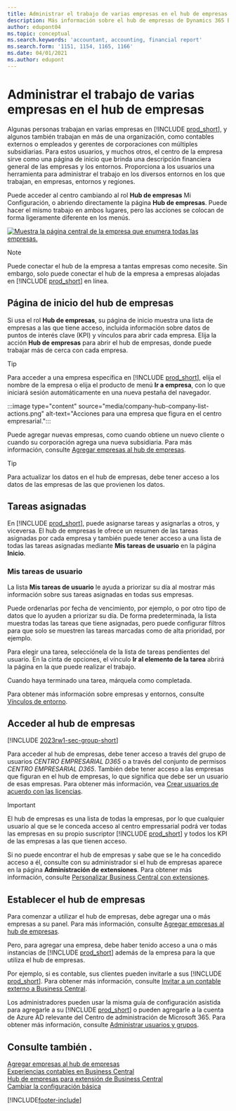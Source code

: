 ```yaml
---
title: Administrar el trabajo de varias empresas en el hub de empresas
description: Más información sobre el hub de empresas de Dynamics 365 Business Central que puede utilizar para gestionar su trabajo en varias empresas.
author: edupont04
ms.topic: conceptual
ms.search.keywords: 'accountant, accounting, financial report'
ms.search.form: '1151, 1154, 1165, 1166'
ms.date: 04/01/2021
ms.author: edupont
---
```


# <a name="manage-work-across-multiple-companies-in-the-company-hub"></a><a name="manage-work-across-multiple-companies-in-the-company-hub"></a><a name="manage-work-across-multiple-companies-in-the-company-hub"></a><a name="manage-work-across-multiple-companies-in-the-company-hub"></a>Administrar el trabajo de varias empresas en el hub de empresas

Algunas personas trabajan en varias empresas en [!INCLUDE [prod_short](includes/prod_short.md)], y algunos también trabajan en más de una organización, como contables externos o empleados y gerentes de corporaciones con múltiples subsidiarias. Para estos usuarios, y muchos otros, el centro de la empresa sirve como una página de inicio que brinda una descripción financiera general de las empresas y los entornos. Proporciona a los usuarios una herramienta para administrar el trabajo en los diversos entornos en los que trabajan, en empresas, entornos y regiones.  

Puede acceder al centro cambiando al rol **Hub de empresas** Mi Configuración, o abriendo directamente la página **Hub de empresas**. Puede hacer el mismo trabajo en ambos lugares, pero las acciones se colocan de forma ligeramente diferente en los menús.  

[![Muestra la página central de la empresa que enumera todas las empresas.](media/company-hub.png)](media/company-hub.png#lightbox)  

> [!NOTE]
> Puede conectar el hub de la empresa a tantas empresas como necesite. Sin embargo, solo puede conectar el hub de la empresa a empresas alojadas en [!INCLUDE [prod_short](includes/prod_short.md)] en línea.

## <a name="company-hub-home-page"></a><a name="company-hub-home-page"></a><a name="company-hub-home-page"></a><a name="company-hub-home-page"></a>Página de inicio del hub de empresas

Si usa el rol **Hub de empresas**, su página de inicio muestra una lista de empresas a las que tiene acceso, incluida información sobre datos de puntos de interés clave (KPI) y vínculos para abrir cada empresa. <!--You can customize the dashboard to show the data points that you want to see by adding or removing columns. For example, you might want to see taxes that are due, how many open sales documents each company has, or the number of purchase invoices that are due next week. You can configure the view to suit your needs. If you have added many companies, you can use filters to sort your view.--> Elija la acción **Hub de empresas** para abrir el hub de empresas, donde puede trabajar más de cerca con cada empresa.  

> [!TIP]
> Para acceder a una empresa específica en [!INCLUDE [prod_short](includes/prod_short.md)], elija el nombre de la empresa o elija el producto de menú **Ir a empresa**, con lo que iniciará sesión automáticamente en una nueva pestaña del navegador.

:::image type="content" source="media/company-hub-company-list-actions.png" alt-text="Acciones para una empresa que figura en el centro empresarial.":::

Puede agregar nuevas empresas, como cuando obtiene un nuevo cliente o cuando su corporación agrega una nueva subsidiaria. Para más información, consulte [Agregar empresas al hub de empresas](company-hub-add-company.md).  

> [!TIP]
> Para actualizar los datos en el hub de empresas, debe tener acceso a los datos de las empresas de las que provienen los datos.

<!--## Company details

In the **Company Hub** page, you can see more information about each company by choosing the name of the company that you want to learn more about. This opens the **Company Details** pane, where you can see additional information, such as the following:  

* Cash account balances  
* Cash flow forecast  
* Overdue purchase invoices  
* Overdue sales invoices  

> [!TIP]
> You can launch predefined Excel workbooks from the **Reports** tab in the ribbon. These Excel workbooks are designed as ready-to-print key financial statements and reports, but you can also modify them to fit your needs. For more information, see [Analyzing Financial Statements in Microsoft Excel](finance-analyze-excel.md).  

Otherwise, close the details pane and continue to the next company.  -->

## <a name="assigned-tasks"></a><a name="assigned-tasks"></a><a name="assigned-tasks"></a><a name="assigned-tasks"></a>Tareas asignadas

En [!INCLUDE [prod_short](includes/prod_short.md)], puede asignarse tareas y asignarlas a otros, y viceversa. El hub de empresas le ofrece un resumen de las tareas asignadas por cada empresa y también puede tener acceso a una lista de todas las tareas asignadas mediante **Mis tareas de usuario** en la página **Inicio**.  

<!--In the client company, you also have cues that call out tasks assigned to you in this particular client.  -->

### <a name="my-user-tasks"></a><a name="my-user-tasks"></a><a name="my-user-tasks"></a><a name="my-user-tasks"></a>Mis tareas de usuario

La lista **Mis tareas de usuario** le ayuda a priorizar su día al mostrar más información sobre sus tareas asignadas en todas sus empresas.  

Puede ordenarlas por fecha de vencimiento, por ejemplo, o por otro tipo de datos que lo ayuden a priorizar su día. De forma predeterminada, la lista muestra todas las tareas que tiene asignadas, pero puede configurar filtros para que solo se muestren las tareas marcadas como de alta prioridad, por ejemplo.  

Para elegir una tarea, selecciónela de la lista de tareas pendientes del usuario. En la cinta de opciones, el vínculo **Ir al elemento de la tarea** abrirá la página en la que puede realizar el trabajo.  

Cuando haya terminado una tarea, márquela como completada.  

Para obtener más información sobre empresas y entornos, consulte [Vínculos de entorno](company-hub-add-company.md#environment-links).  

## <a name="access-the-company-hub"></a><a name="access-the-company-hub"></a><a name="access-the-company-hub"></a><a name="access-the-company-hub"></a>Acceder al hub de empresas

[!INCLUDE [2023rw1-sec-group-short](includes/2023rw1-sec-group-short.md)]

Para acceder al hub de empresas, debe tener acceso a través del grupo de usuarios *CENTRO EMPRESARIAL D365* o a través del conjunto de permisos *CENTRO EMPRESARIAL D365*. También debe tener acceso a las empresas que figuran en el hub de empresas, lo que significa que debe ser un usuario de esas empresas. Para obtener más información, vea [Crear usuarios de acuerdo con las licencias](ui-how-users-permissions.md).  

> [!IMPORTANT]
> El hub de empresas es una lista de todas la empresas, por lo que cualquier usuario al que se le conceda acceso al centro empressarial podrá ver todas las empresas en su propio suscriptor [!INCLUDE [prod_short](includes/prod_short.md)] y todos los KPI de las empresas a las que tienen acceso.

Si no puede encontrar el hub de empresas y sabe que se le ha concedido acceso a él, consulte con su administrador si el hub de empresas aparece en la página **Administración de extensiones**. Para obtener más información, consulte [Personalizar Business Central con extensiones](ui-extensions.md).  

## <a name="set-up-the-company-hub"></a><a name="set-up-the-company-hub"></a><a name="set-up-the-company-hub"></a><a name="set-up-the-company-hub"></a>Establecer el hub de empresas

Para comenzar a utilizar el hub de empresas, debe agregar una o más empresas a su panel. Para más información, consulte [Agregar empresas al hub de empresas](company-hub-add-company.md).  

Pero, para agregar una empresa, debe haber tenido acceso a una o más instancias de [!INCLUDE [prod_short](includes/prod_short.md)] además de la empresa para la que utiliza el hub de empresas.  

Por ejemplo, si es contable, sus clientes pueden invitarle a sus [!INCLUDE [prod_short](includes/prod_short.md)]. Para obtener más información, consulte [Invitar a un contable externo a Business Central](finance-accounting.md#inviteaccountant).  

Los administradores pueden usar la misma guía de configuración asistida para agregarle a su [!INCLUDE [prod_short](includes/prod_short.md)] o pueden agregarle a la cuenta de Azure AD relevante del Centro de administración de Microsoft 365. Para obtener más información, consulte [Administrar usuarios y grupos](/microsoft-365/admin/add-users/?view=o365-worldwide&preserve-view=true).  

## <a name="see-also"></a><a name="see-also"></a><a name="see-also"></a><a name="see-also"></a>Consulte también .

[Agregar empresas al hub de empresas](company-hub-add-company.md)  
[Experiencias contables en Business Central](finance-accounting.md)  
[Hub de empresas para extensión de Business Central](ui-extensions-company-hub.md)  
[Cambiar la configuración básica](ui-change-basic-settings.md)  


[!INCLUDE[footer-include](includes/footer-banner.md)]
